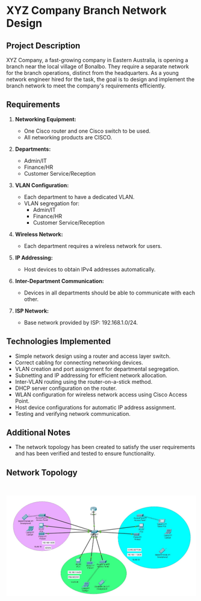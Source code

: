 # XYZ Company Branch Network Design

## Project Description 

XYZ Company, a fast-growing company in Eastern Australia, is opening a branch near the local village of Bonalbo. They require a separate network for the branch operations, distinct from the headquarters. As a young network engineer hired for the task, the goal is to design and implement the branch network to meet the company's requirements efficiently.

## Requirements

1. **Networking Equipment:**
   - One Cisco router and one Cisco switch to be used.
   - All networking products are CISCO.

2. **Departments:**
   - Admin/IT
   - Finance/HR
   - Customer Service/Reception

3. **VLAN Configuration:**
   - Each department to have a dedicated VLAN.
   - VLAN segregation for:
     - Admin/IT
     - Finance/HR
     - Customer Service/Reception

4. **Wireless Network:**
   - Each department requires a wireless network for users.

5. **IP Addressing:**
   - Host devices to obtain IPv4 addresses automatically.

6. **Inter-Department Communication:**
   - Devices in all departments should be able to communicate with each other.

7. **ISP Network:**
   - Base network provided by ISP: 192.168.1.0/24.

## Technologies Implemented

- Simple network design using a router and access layer switch.
- Correct cabling for connecting networking devices.
- VLAN creation and port assignment for departmental segregation.
- Subnetting and IP addressing for efficient network allocation.
- Inter-VLAN routing using the router-on-a-stick method.
- DHCP server configuration on the router.
- WLAN configuration for wireless network access using Cisco Access Point.
- Host device configurations for automatic IP address assignment.
- Testing and verifying network communication.

## Additional Notes

- The network topology has been created to satisfy the user requirements and has been verified and tested to ensure functionality.

## Network Topology



<br/>

![scenario](https://github.com/YuklidD/Cisco_pkt_project2/blob/main/Company%20Networking%20.jpg)
